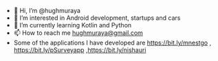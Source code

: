 - 👋 Hi, I’m @hughmuraya
- 👀 I’m interested in Android development, startups and cars
- 🌱 I’m currently learning Kotlin and Python
- 📫 How to reach me hughmuraya@gmail.com
- Some of the applications I have developed are https://bit.ly/mnestgo , https://bit.ly/pSurveyapp ,https://bit.ly/nishauri

<!---
hughmuraya/hughmuraya is a ✨ special ✨ repository because its `README.md` (this file) appears on your GitHub profile.
You can click the Preview link to take a look at your changes.
--->
